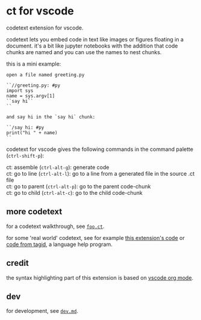 # ct for vscode

codetext extension for vscode.

codetext lets you embed code in text like images or figures floating
in a document. it's a bit like jupyter notebooks with the addition
that code chunks are named and you can use the names to nest chunks.

this is a mini example:

```
open a file named greeting.py

``//greeting.py: #py
import sys
name = sys.argv[1]
``say hi``
``

and say hi in the `say hi` chunk:

``/say hi: #py
print("hi " + name)
``
```

codetext for vscode gives the following commands in the command
palette (`ctrl-shift-p`):

ct: assemble (`ctrl-alt-g`): generate code\
ct: go to line (`ctrl-alt-l`): go to a line from a generated file in the source .ct file\
ct: go to parent (`ctrl-alt-p`): go to the parent code-chunk\
ct: go to child (`ctrl-alt-c`): go to the child code-chunk

## more codetext

for a codetext walkthrough, see [`foo.ct`](https://github.com/tnustrings/ct-vscode/blob/main/try/foo.ct).

for some 'real world' codetext, see for example [this extension's
code](https://github.com/tnustrings/ct-vscode/blob/main/src/extension.ct)
or [code from
tagid](https://github.com/tnustrings/tagid/blob/main/tagid.ct), a
language help program.

## credit

the syntax highlighting part of this extension is based on [vscode
org mode](https://github.com/vscode-org-mode/vscode-org-mode).

## dev

for development, see [`dev.md`](https://github.com/tnustrings/ct-vscode/blob/main/dev.md).

